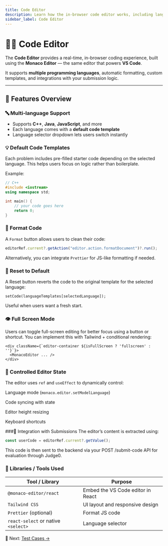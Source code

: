 ```yaml
---
title: Code Editor
description: Learn how the in-browser code editor works, including languages, features, and formatting.
sidebar_label: Code Editor
---
```


# 👨‍💻 Code Editor

The **Code Editor** provides a real-time, in-browser coding experience, built using the **Monaco Editor** — the same editor that powers **VS Code**.

It supports **multiple programming languages**, automatic formatting, custom templates, and integrations with your submission logic.

---

## 🚀 Features Overview

### 🔤 Multi-language Support

- Supports **C++**, **Java**, **JavaScript**, and more
- Each language comes with a **default code template**
- Language selector dropdown lets users switch instantly

### 💡 Default Code Templates

Each problem includes pre-filled starter code depending on the selected language. This helps users focus on logic rather than boilerplate.

Example:

```cpp
// C++
#include <iostream>
using namespace std;

int main() {
    // your code goes here
    return 0;
}
```

### 🧼 Format Code
A ``Format`` button allows users to clean their code:

```js
editorRef.current?.getAction("editor.action.formatDocument")?.run();
````
Alternatively, you can integrate ``Prettier`` for JS-like formatting if needed.

### 🔄 Reset to Default
A Reset button reverts the code to the original template for the selected language:

```
setCode(languageTemplates[selectedLanguage]);
```
Useful when users want a fresh start.

### 👁️ Full Screen Mode
Users can toggle full-screen editing for better focus using a button or shortcut. You can implement this with Tailwind + conditional rendering:

```tsx
<div className={`editor-container ${isFullScreen ? 'fullscreen' : ''}`}>
  <MonacoEditor ... />
</div>
```

### 🧠 Controlled Editor State
The editor uses ``ref`` and ``useEffect`` to dynamically control:

Language mode (``monaco.editor.setModelLanguage``)

Code syncing with state

Editor height resizing

Keyboard shortcuts

###🔌 Integration with Submissions
The editor’s content is extracted using:

```js
const userCode = editorRef.current?.getValue();
```
This code is then sent to the backend via your POST /submit-code API for evaluation through Judge0.

### 🧰 Libraries / Tools Used

| Tool / Library                      | Purpose                           |
| ----------------------------------- | --------------------------------- |
| `@monaco-editor/react`              | Embed the VS Code editor in React |
| `Tailwind CSS`                      | UI layout and responsive design   |
| `Prettier` (optional)               | Format JS code                    |
| `react-select` or native `<select>` | Language selector                 |

📘 Next: [Test Cases →](./3.Test-cases.md)